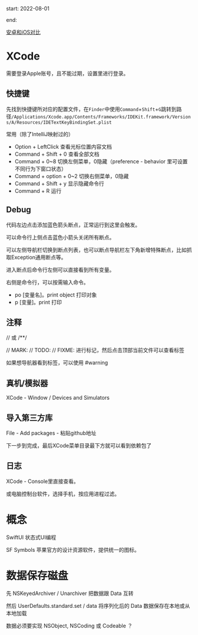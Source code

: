 start: 2022-08-01

end:



[安卓和iOS对比](http://t.zoukankan.com/WoodJim-p-14719481.html)





# XCode

需要登录Apple账号，且不能过期，设置里进行登录。



## 快捷键

先找到快捷键所对应的配置文件，在`Finder`中使用`Command`+`Shift`+`G`跳转到路径`/Applications/Xcode.app/Contents/Frameworks/IDEKit.framework/Versions/A/Resources/IDETextKeyBindingSet.plist`

常用（除了IntelliJ映射过的）

* Option + LeftClick 查看光标位置内容文档
* Command + Shift + 0 查看全部文档
* Command + 0~8 切换左侧菜单，0隐藏（preference - behavior 里可设置不同行为下窗口状态）
* Command + option + 0~2 切换右侧菜单，0隐藏
* Command + Shift + y 显示隐藏命令行
* Command + R 运行



## Debug

代码左边点击添加蓝色箭头断点，正常运行到这里会触发。

可以命令行上侧点击蓝色小箭头关闭所有断点。

可以左侧导航栏切换到断点列表，也可以断点导航栏左下角新增特殊断点，比如抓取Exception通用断点等。



进入断点后命令行左侧可以直接看到所有变量。

右侧是命令行，可以按需输入命令。

* po [变量名]。print object 打印对象
* p [变量]。print 打印



## 注释

// 或 /**/

// MARK: // TODO: // FIXME: 进行标记，然后点击顶部当前文件可以查看标签

如果想导航器看到标签，可以使用 #warning





## 真机/模拟器

XCode - Window / Devices and Simulators



## 导入第三方库

File - Add packages - 粘贴github地址 

下一步到完成，最后XCode菜单目录最下方就可以看到依赖包了



## 日志

XCode - Console里直接查看。

或电脑控制台软件，选择手机，按应用进程过滤。



# 概念

SwiftUI 状态式UI编程

SF Symbols 苹果官方的设计资源软件，提供统一的图标。



# 数据保存磁盘

先 NSKeyedArchiver / Unarchiver 把数据跟 Data 互转

然后 UserDefaults.standard.set / data 将序列化后的 Data 数据保存在本地或从本地加载



数据必须要实现 NSObject, NSCoding 或 Codeable ？

